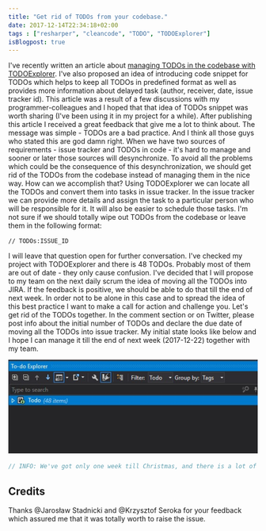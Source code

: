 ```yaml
---
title: "Get rid of TODOs from your codebase."
date: 2017-12-14T22:34:18+02:00
tags : ["resharper", "cleancode", "TODO", "TODOExplorer"]
isBlogpost: true
---
```

I've recently written an article about [managing TODOs in the codebase with TODOExplorer](/post/how-to-manage-todo-in-codebase/). I've also proposed an idea of introducing code snippet for TODOs which helps to keep all TODOs in predefined format as well as provides more information about delayed task (author, receiver, date, issue tracker id). This article was a result of a few discussions with my programmer-colleagues and I hoped that that idea of TODOs snippet was worth sharing (I've been using it in my project for a while). After publishing this article I received a great feedback that give me a lot to think about. The message was simple - TODOs are a bad practice. And I think all those guys who stated this are god damn right. When we have two sources of requirements - issue tracker and TODOs in code - it's hard to manage and sooner or later those sources will desynchronize. To avoid all the problems which could be the consequence of this desynchronization, we should get rid of the TODOs from the codebase instead of managing them in the nice way. How can we accomplish that? Using TODOExplorer we can locate all the TODOs and convert them into tasks in issue tracker. In the issue tracker we can provide more details and assign the task to a particular person who will be responsible for it. It will also be easier to schedule those tasks. I'm not sure if we should totally wipe out TODOs from the codebase or leave them in the following format:
```plaintext
// TODOs:ISSUE_ID
```
I will leave that question open for further conversation.
I've checked my project with TODOExplorer and there is 48 TODOs. Probably most of them are out of date - they only cause confusion. I've decided that I will propose to my team on the next daily scrum the idea of moving all the TODOs into JIRA. If the feedback is positive, we should be able to do that till the end of next week. In order not to be alone in this case and to spread the idea of this best practice I want to make a call for action and challenge you. Let's get rid of the TODOs together. In the comment section or on Twitter, please post info about the initial number of TODOs and declare the due date of moving all the TODOs into issue tracker. My initial state looks like below and I hope I can manage it till the end of next week (2017-12-22) together with my team.

![my TODOs](mytodo.jpg)

```csharp
// INFO: We've got only one week till Christmas, and there is a lot of advent calendar challenges in the internet. You can treat this idea of getting rid of TODOs as your advent assignment. Let's celebrate Christmas with clean code in the repository ;)
```

## Credits
Thanks @Jarosław Stadnicki and @Krzysztof Seroka for your feedback which assured me that it was totally worth to raise the issue.

